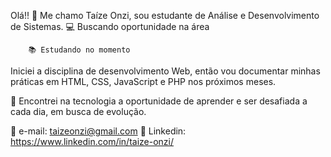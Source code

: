 Olá!! 👋 Me chamo Taíze Onzi, sou estudante de Análise e Desenvolvimento de Sistemas.
        💻 Buscando oportunidade na área

        📚 Estudando no momento
Iniciei a disciplina de desenvolvimento Web, então vou documentar minhas práticas em HTML, CSS, JavaScript e PHP nos próximos meses.

🌱 Encontrei na tecnologia a oportunidade de aprender e ser desafiada a cada dia, em busca de evolução.

📧 e-mail: taizeonzi@gmail.com
🔗 Linkedin: https://www.linkedin.com/in/taize-onzi/
